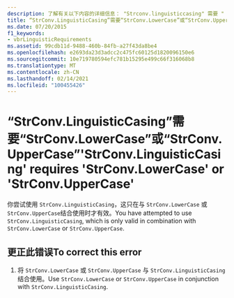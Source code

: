```yaml
---
description: 了解有关以下内容的详细信息： "Strconv.linguisticcasing" 需要 "
title: “StrConv.LinguisticCasing”需要“StrConv.LowerCase”或“StrConv.UpperCase”
ms.date: 07/20/2015
f1_keywords:
- vbrLinguisticRequirements
ms.assetid: 99cdb11d-9488-460b-84fb-a27f43da8be4
ms.openlocfilehash: e2693da23d3adcc2c475fc60125d1820096150e6
ms.sourcegitcommit: 10e719780594efc781b15295e499c66f316068b8
ms.translationtype: MT
ms.contentlocale: zh-CN
ms.lasthandoff: 02/14/2021
ms.locfileid: "100455426"
---
```

# <a name="strconvlinguisticcasing-requires-strconvlowercase-or-strconvuppercase"></a><span data-ttu-id="4e1ec-103">“StrConv.LinguisticCasing”需要“StrConv.LowerCase”或“StrConv.UpperCase”</span><span class="sxs-lookup"><span data-stu-id="4e1ec-103">'StrConv.LinguisticCasing' requires 'StrConv.LowerCase' or 'StrConv.UpperCase'</span></span>

<span data-ttu-id="4e1ec-104">你尝试使用 `StrConv.LinguisticCasing`，这只在与 `StrConv.LowerCase` 或 `StrConv.UpperCase`结合使用时才有效。</span><span class="sxs-lookup"><span data-stu-id="4e1ec-104">You have attempted to use `StrConv.LinguisticCasing`, which is only valid in combination with `StrConv.LowerCase` or `StrConv.UpperCase`.</span></span>  
  
## <a name="to-correct-this-error"></a><span data-ttu-id="4e1ec-105">更正此错误</span><span class="sxs-lookup"><span data-stu-id="4e1ec-105">To correct this error</span></span>  
  
1. <span data-ttu-id="4e1ec-106">将 `StrConv.LowerCase` 或 `StrConv.UpperCase` 与 `StrConv.LinguisticCasing`结合使用。</span><span class="sxs-lookup"><span data-stu-id="4e1ec-106">Use `StrConv.LowerCase` or `StrConv.UpperCase` in conjunction with `StrConv.LinguisticCasing`.</span></span>  
